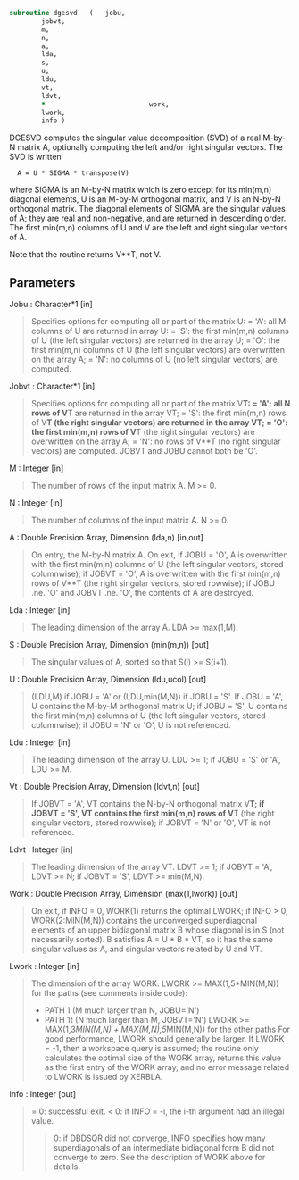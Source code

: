 ```fortran
subroutine dgesvd	(	jobu,
		jobvt,
		m,
		n,
		a,
		lda,
		s,
		u,
		ldu,
		vt,
		ldvt,
		*                          work,
		lwork,
		info )
```

 DGESVD computes the singular value decomposition (SVD) of a real
 M-by-N matrix A, optionally computing the left and/or right singular
 vectors. The SVD is written

      A = U * SIGMA * transpose(V)

 where SIGMA is an M-by-N matrix which is zero except for its
 min(m,n) diagonal elements, U is an M-by-M orthogonal matrix, and
 V is an N-by-N orthogonal matrix.  The diagonal elements of SIGMA
 are the singular values of A; they are real and non-negative, and
 are returned in descending order.  The first min(m,n) columns of
 U and V are the left and right singular vectors of A.

 Note that the routine returns V**T, not V.

## Parameters
Jobu : Character*1 [in]
> Specifies options for computing all or part of the matrix U:
> = 'A':  all M columns of U are returned in array U:
> = 'S':  the first min(m,n) columns of U (the left singular
> vectors) are returned in the array U;
> = 'O':  the first min(m,n) columns of U (the left singular
> vectors) are overwritten on the array A;
> = 'N':  no columns of U (no left singular vectors) are
> computed.

Jobvt : Character*1 [in]
> Specifies options for computing all or part of the matrix
> V**T:
> = 'A':  all N rows of V**T are returned in the array VT;
> = 'S':  the first min(m,n) rows of V**T (the right singular
> vectors) are returned in the array VT;
> = 'O':  the first min(m,n) rows of V**T (the right singular
> vectors) are overwritten on the array A;
> = 'N':  no rows of V**T (no right singular vectors) are
> computed.
> JOBVT and JOBU cannot both be 'O'.

M : Integer [in]
> The number of rows of the input matrix A.  M >= 0.

N : Integer [in]
> The number of columns of the input matrix A.  N >= 0.

A : Double Precision Array, Dimension (lda,n) [in,out]
> On entry, the M-by-N matrix A.
> On exit,
> if JOBU = 'O',  A is overwritten with the first min(m,n)
> columns of U (the left singular vectors,
> stored columnwise);
> if JOBVT = 'O', A is overwritten with the first min(m,n)
> rows of V**T (the right singular vectors,
> stored rowwise);
> if JOBU .ne. 'O' and JOBVT .ne. 'O', the contents of A
> are destroyed.

Lda : Integer [in]
> The leading dimension of the array A.  LDA >= max(1,M).

S : Double Precision Array, Dimension (min(m,n)) [out]
> The singular values of A, sorted so that S(i) >= S(i+1).

U : Double Precision Array, Dimension (ldu,ucol) [out]
> (LDU,M) if JOBU = 'A' or (LDU,min(M,N)) if JOBU = 'S'.
> If JOBU = 'A', U contains the M-by-M orthogonal matrix U;
> if JOBU = 'S', U contains the first min(m,n) columns of U
> (the left singular vectors, stored columnwise);
> if JOBU = 'N' or 'O', U is not referenced.

Ldu : Integer [in]
> The leading dimension of the array U.  LDU >= 1; if
> JOBU = 'S' or 'A', LDU >= M.

Vt : Double Precision Array, Dimension (ldvt,n) [out]
> If JOBVT = 'A', VT contains the N-by-N orthogonal matrix
> V**T;
> if JOBVT = 'S', VT contains the first min(m,n) rows of
> V**T (the right singular vectors, stored rowwise);
> if JOBVT = 'N' or 'O', VT is not referenced.

Ldvt : Integer [in]
> The leading dimension of the array VT.  LDVT >= 1; if
> JOBVT = 'A', LDVT >= N; if JOBVT = 'S', LDVT >= min(M,N).

Work : Double Precision Array, Dimension (max(1,lwork)) [out]
> On exit, if INFO = 0, WORK(1) returns the optimal LWORK;
> if INFO > 0, WORK(2:MIN(M,N)) contains the unconverged
> superdiagonal elements of an upper bidiagonal matrix B
> whose diagonal is in S (not necessarily sorted). B
> satisfies A = U * B * VT, so it has the same singular values
> as A, and singular vectors related by U and VT.

Lwork : Integer [in]
> The dimension of the array WORK.
> LWORK >= MAX(1,5*MIN(M,N)) for the paths (see comments inside code):
> - PATH 1  (M much larger than N, JOBU='N')
> - PATH 1t (N much larger than M, JOBVT='N')
> LWORK >= MAX(1,3*MIN(M,N) + MAX(M,N),5*MIN(M,N)) for the other paths
> For good performance, LWORK should generally be larger.
> If LWORK = -1, then a workspace query is assumed; the routine
> only calculates the optimal size of the WORK array, returns
> this value as the first entry of the WORK array, and no error
> message related to LWORK is issued by XERBLA.

Info : Integer [out]
> = 0:  successful exit.
> < 0:  if INFO = -i, the i-th argument had an illegal value.
> > 0:  if DBDSQR did not converge, INFO specifies how many
> superdiagonals of an intermediate bidiagonal form B
> did not converge to zero. See the description of WORK
> above for details.

